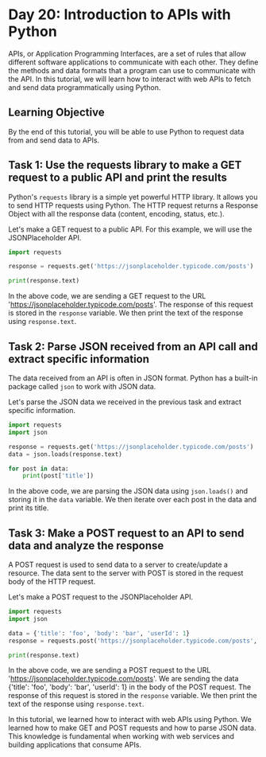 # Day 20: Introduction to APIs with Python

APIs, or Application Programming Interfaces, are a set of rules that allow different software applications to communicate with each other. They define the methods and data formats that a program can use to communicate with the API. In this tutorial, we will learn how to interact with web APIs to fetch and send data programmatically using Python.

## Learning Objective

By the end of this tutorial, you will be able to use Python to request data from and send data to APIs.

## Task 1: Use the requests library to make a GET request to a public API and print the results

Python's `requests` library is a simple yet powerful HTTP library. It allows you to send HTTP requests using Python. The HTTP request returns a Response Object with all the response data (content, encoding, status, etc.).

Let's make a GET request to a public API. For this example, we will use the JSONPlaceholder API.

```python
import requests

response = requests.get('https://jsonplaceholder.typicode.com/posts')

print(response.text)
```

In the above code, we are sending a GET request to the URL 'https://jsonplaceholder.typicode.com/posts'. The response of this request is stored in the `response` variable. We then print the text of the response using `response.text`.

## Task 2: Parse JSON received from an API call and extract specific information

The data received from an API is often in JSON format. Python has a built-in package called `json` to work with JSON data.

Let's parse the JSON data we received in the previous task and extract specific information.

```python
import requests
import json

response = requests.get('https://jsonplaceholder.typicode.com/posts')
data = json.loads(response.text)

for post in data:
    print(post['title'])
```

In the above code, we are parsing the JSON data using `json.loads()` and storing it in the `data` variable. We then iterate over each post in the data and print its title.

## Task 3: Make a POST request to an API to send data and analyze the response

A POST request is used to send data to a server to create/update a resource. The data sent to the server with POST is stored in the request body of the HTTP request.

Let's make a POST request to the JSONPlaceholder API.

```python
import requests
import json

data = {'title': 'foo', 'body': 'bar', 'userId': 1}
response = requests.post('https://jsonplaceholder.typicode.com/posts', data=json.dumps(data))

print(response.text)
```

In the above code, we are sending a POST request to the URL 'https://jsonplaceholder.typicode.com/posts'. We are sending the data {'title': 'foo', 'body': 'bar', 'userId': 1} in the body of the POST request. The response of this request is stored in the `response` variable. We then print the text of the response using `response.text`.

In this tutorial, we learned how to interact with web APIs using Python. We learned how to make GET and POST requests and how to parse JSON data. This knowledge is fundamental when working with web services and building applications that consume APIs.
